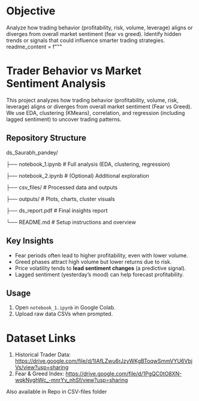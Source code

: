 # Objective
Analyze how trading behavior (profitability, risk, volume, leverage) aligns or diverges from overall market sentiment (fear vs greed). Identify hidden trends or signals that could influence smarter trading strategies.
readme_content = f"""
# Trader Behavior vs Market Sentiment Analysis

This project analyzes how trading behavior (profitability, volume, risk, leverage) aligns or diverges from overall market sentiment (Fear vs Greed). 
We use EDA, clustering (KMeans), correlation, and regression (including lagged sentiment) to uncover trading patterns.

## Repository Structure

ds_Saurabh_pandey/

├── notebook_1.ipynb # Full analysis (EDA, clustering, regression)

├── notebook_2.ipynb # (Optional) Additional exploration

├── csv_files/ # Processed data and outputs

├── outputs/ # Plots, charts, cluster visuals

├── ds_report.pdf # Final insights report

└── README.md # Setup instructions and overview

## Key Insights
- Fear periods often lead to higher profitability, even with lower volume.
- Greed phases attract high volume but lower returns due to risk.
- Price volatility tends to **lead sentiment changes** (a predictive signal).
- Lagged sentiment (yesterday’s mood) can help forecast profitability.

## Usage
1. Open `notebook_1.ipynb` in Google Colab.
2. Upload raw data CSVs when prompted.

# Dataset Links
1. Historical Trader Data:
https://drive.google.com/file/d/1IAfLZwu6rJzyWKgBToqwSmmVYU6VbjVs/view?usp=sharing
2. Fear & Greed Index:
https://drive.google.com/file/d/1PgQC0tO8XN-wqkNyghWc_-mnrYv_nhSf/view?usp=sharing

Also available in Repo in CSV-files folder
